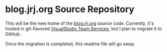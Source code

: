 # blog.jrj.org Source Repository

This will be the new home of the [blog.jrj.org][1] source code. Currently, it's hosted in git-flavored [VisualStudio Team Services][2], but I plan to migrate it to GitHub.

Once the migration is completed, this readme file will go away.

[1]: http://blog.jrj.org/
[2]: https://jrj.visualstudio.com/DefaultCollection/org.jrj.blog-staticSite